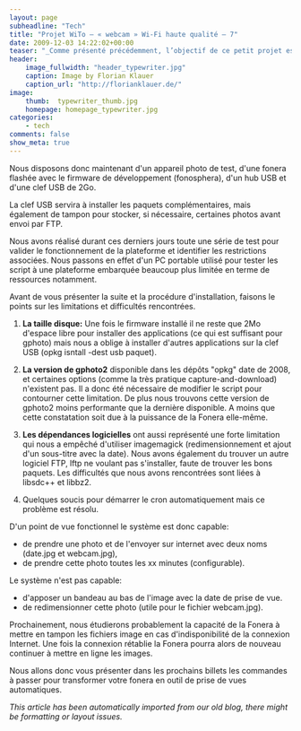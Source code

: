 ```yaml
---
layout: page
subheadline: "Tech"
title: "Projet WiTo – « webcam » Wi-Fi haute qualité – 7"
date: 2009-12-03 14:22:02+00:00
teaser: "_Comme présenté précédemment, l’objectif de ce petit projet est de  connecter un vieil appareil photo à Internet pour faire office de Webcam  haute qualité (et autonome)._"
header:
    image_fullwidth: "header_typewriter.jpg"
    caption: Image by Florian Klauer
    caption_url: "http://florianklauer.de/"
image:
    thumb:  typewriter_thumb.jpg
    homepage: homepage_typewriter.jpg
categories:
    - tech
comments: false
show_meta: true
---
```

Nous disposons donc maintenant d'un appareil photo de test, d'une  fonera flashée avec le firmware de développement (fonosphera), d'un hub  USB et d'une clef USB de 2Go.

La clef USB servira à installer les paquets complémentaires, mais  également de tampon pour stocker, si nécessaire, certaines photos avant  envoi par FTP.

Nous avons réalisé durant ces derniers jours toute une série de test  pour valider le fonctionnement de la plateforme et identifier les  restrictions associées. Nous passons en effet d'un PC portable utilisé  pour tester les script à une plateforme embarquée beaucoup plus limitée  en terme de ressources notamment.

Avant de vous présenter la suite et la procédure d'installation,  faisons le points sur les limitations et difficultés rencontrées.

  1. **La taille disque:** Une fois le firmware installé il ne reste  que 2Mo d'espace libre pour installer des applications (ce qui est  suffisant pour gphoto) mais nous a oblige à installer d'autres  applications sur la clef USB (opkg isntall -dest usb paquet).

  2. **La version de gphoto2** disponible dans les dépôts "opkg" date  de 2008, et certaines options (comme la très pratique  capture-and-download) n'existent pas. Il a donc été nécessaire de  modifier le script pour contourner cette limitation. De plus nous  trouvons cette version de gphoto2 moins performante que la dernière  disponible. A moins que cette constatation soit due à la puissance de la  Fonera elle-même.

  3. **Les dépendances logicielles** ont aussi représenté une forte  limitation qui nous a empêché d'utiliser imagemagick (redimensionnement  et ajout d'un sous-titre avec la date). Nous avons également du trouver  un autre logiciel FTP, lftp ne voulant pas s'installer, faute de trouver  les bons paquets. Les difficultés que nous avons rencontrées sont liées  à libsdc++ et libbz2.

  4. Quelques soucis pour démarrer le cron automatiquement mais ce  problème est résolu.

D'un point de vue fonctionnel le système est donc capable:

  * de prendre une photo et de l'envoyer sur internet avec deux noms  (date.jpg et webcam.jpg),
  * de prendre cette photo toutes les xx minutes (configurable).

Le système n'est pas capable:

  * d'apposer un bandeau au bas de l'image avec la date de prise de vue.
  * de redimensionner cette photo (utile pour le fichier webcam.jpg).

Prochainement, nous étudierons probablement la capacité de la Fonera à  mettre en tampon les fichiers image en cas d'indisponibilité de la  connexion Internet. Une fois la connexion rétablie la Fonera pourra  alors de nouveau continuer à mettre en ligne les images.

Nous allons donc vous présenter dans les prochains billets les  commandes à passer pour transformer votre fonera en outil de prise de  vues automatiques.

<A SUIVRE>

_This article has been automatically imported from our old blog, there might be formatting or layout issues._
